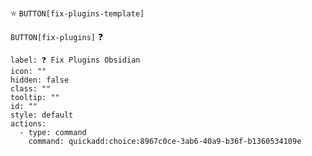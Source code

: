 ⭐ `BUTTON[fix-plugins-template]`


`BUTTON[fix-plugins]` ❓

```meta-bind-button
label: ❓ Fix Plugins Obsidian
icon: ""
hidden: false
class: ""
tooltip: ""
id: ""
style: default
actions:
  - type: command
    command: quickadd:choice:8967c0ce-3ab6-40a9-b36f-b1360534109e

```

